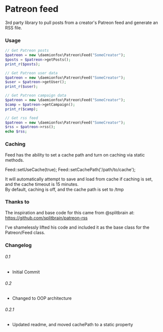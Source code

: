 # Patreon feed

3rd party library to pull posts from a creator's Patreon feed and generate an RSS file.

### Usage

```php
// Get Patreon posts
$patreon = new \daemionfox\Patreon\Feed("SomeCreator");
$posts = $patreon->getPosts();
print_r($posts);
```

```php
// Get Patreon user data
$patreon = new \daemionfox\Patreon\Feed("SomeCreator");
$user = $patreon->getUser();
print_r($user);
```

```php
// Get Patreon campaign data
$patreon = new \daemionfox\Patreon\Feed("SomeCreator");
$camp = $patreon->getCampaign();
print_r($camp);
```

```php
// Get rss feed 
$patreon = new \daemionfox\Patreon\Feed("SomeCreator");
$rss = $patreon->rss();
echo $rss;
```

### Caching

Feed has the ability to set a cache path and turn on caching via static methods.

Feed::setUseCache(true);
Feed::setCachePath('/path/to/cache');

It will automatically attempt to save and load from cache if caching is set, and the cache timeout is 15 minutes.  
By default, caching is off, and the cache path is set to /tmp

### Thanks to

The inspiration and base code for this came from @splitbrain at: https://github.com/splitbrain/patreon-rss

I've shamelessly lifted his code and included it as the base class for the Patreon/Feed class.


### Changelog

###### 0.1 
 * Initial Commit
 
###### 0.2
 * Changed to OOP architecture
 
###### 0.2.1
 * Updated readme, and moved cachePath to a static property
